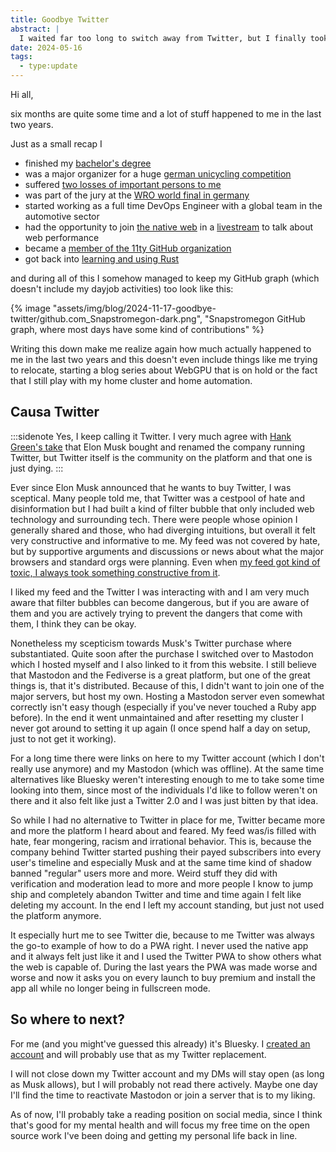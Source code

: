 ```yaml
---
title: Goodbye Twitter
abstract: |
  I waited far too long to switch away from Twitter, but I finally took the time to update my socials.
date: 2024-05-16
tags:
  - type:update
---
```


Hi all,

six months are quite some time and a lot of stuff happened to me in the last two years.

Just as a small recap I

- finished my [bachelor's degree](https://github.com/Snapstromegon/bachelor-tools)
- was a major organizer for a huge [german unicycling competition](/blog/2024-04-06-einrad-konzept/)
- suffered [two losses of important persons to me](/blog/2023-12-22-talking-about-harm/)
- was part of the jury at the [WRO world final in germany](https://www.wro2022.org/)
- started working as a full time DevOps Engineer with a global team in the automotive sector
- had the opportunity to join [the native web](https://thenativeweb.io/) in a [livestream](https://www.youtube.com/watch?v=SsdC4acgzXg&ab_channel=thenativewebGmbH) to talk about web performance
- became a [member of the 11ty GitHub organization](/blog/2023-12-30-11ty-project-member/)
- got back into [learning and using Rust](/blog/2024-05-18-using-ts-rs-bindings/)

and during all of this I somehow managed to keep my GitHub graph (which doesn't include my dayjob activities) too look like this:

{% image "assets/img/blog/2024-11-17-goodbye-twitter/github.com_Snapstromegon-dark.png", "Snapstromegon GitHub graph, where most days have some kind of contributions" %}

Writing this down make me realize again how much actually happened to me in the last two years and this doesn't even include things like me trying to relocate, starting a blog series about WebGPU that is on hold or the fact that I still play with my home cluster and home automation.

## Causa Twitter

:::sidenote
Yes, I keep calling it Twitter. I very much agree with [Hank Green's take](https://youtu.be/NyV54qfSZwg) that Elon Musk bought and renamed the company running Twitter, but Twitter itself is the community on the platform and that one is just dying.
:::

Ever since Elon Musk announced that he wants to buy Twitter, I was sceptical. Many people told me, that Twitter was a cestpool of hate and disinformation but I had built a kind of filter bubble that only included web technology and surrounding tech. There were people whose opinion I generally shared and those, who had diverging intuitions, but overall it felt very constructive and informative to me. My feed was not covered by hate, but by supportive arguments and discussions or news about what the major browsers and standard orgs were planning. Even when [my feed got kind of toxic, I always took something constructive from it](https://www.hoeser.dev/blog/2022-12-19-css-lets-nest/).

I liked my feed and the Twitter I was interacting with and I am very much aware that filter bubbles can become dangerous, but if you are aware of them and you are actively trying to prevent the dangers that come with them, I think they can be okay.

Nonetheless my scepticism towards Musk's Twitter purchase where substantiated. Quite soon after the purchase I switched over to Mastodon which I hosted myself and I also linked to it from this website. I still believe that Mastodon and the Fediverse is a great platform, but one of the great things is, that it's distributed. Because of this, I didn't want to join one of the major servers, but host my own. Hosting a Mastodon server even somewhat correctly isn't easy though (especially if you've never touched a Ruby app before). In the end it went unmaintained and after resetting my cluster I never got around to setting it up again (I once spend half a day on setup, just to not get it working).

For a long time there were links on here to my Twitter account (which I don't really use anymore) and my Mastodon (which was offline). At the same time alternatives like Bluesky weren't interesting enough to me to take some time looking into them, since most of the individuals I'd like to follow weren't on there and it also felt like just a Twitter 2.0 and I was just bitten by that idea.

So while I had no alternative to Twitter in place for me, Twitter became more and more the platform I heard about and feared. My feed was/is filled with hate, fear mongering, racism and irrational behavior. This is, because the company behind Twitter started pushing their payed subscribers into every user's timeline and especially Musk and at the same time kind of shadow banned "regular" users more and more. Weird stuff they did with verification and moderation lead to more and more people I know to jump ship and completely abandon Twitter and time and time again I felt like deleting my account. In the end I left my account standing, but just not used the platform anymore.

It especially hurt me to see Twitter die, because to me Twitter was always the go-to example of how to do a PWA right. I never used the native app and it always felt just like it and I used the Twitter PWA to show others what the web is capable of. During the last years the PWA was made worse and worse and now it asks you on every launch to buy premium and install the app all while no longer being in fullscreen mode.

## So where to next?

For me (and you might've guessed this already) it's Bluesky. I [created an account](https://bsky.app/profile/hoeser.dev) and will probably use that as my Twitter replacement.

I will not close down my Twitter account and my DMs will stay open (as long as Musk allows), but I will probably not read there actively. Maybe one day I'll find the time to reactivate Mastodon or join a server that is to my liking.

As of now, I'll probably take a reading position on social media, since I think that's good for my mental health and will focus my free time on the open source work I've been doing and getting my personal life back in line.
